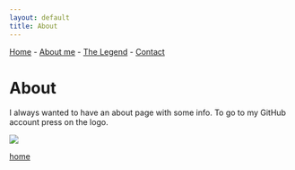 ```yaml
---
layout: default
title: About
---
```


<a href="index">Home</a> -
<a href="about">About me</a> -
<a href="legend">The Legend</a> -
<a href="contact">Contact</a>

# About

I always wanted to have an about page with some info. To go to my GitHub account press on the logo.  

[![]({{"assets/images/GitHub-Mark-120px-plus.png"|absolute_url}})](https://github.com/incyi)

[home](index)

